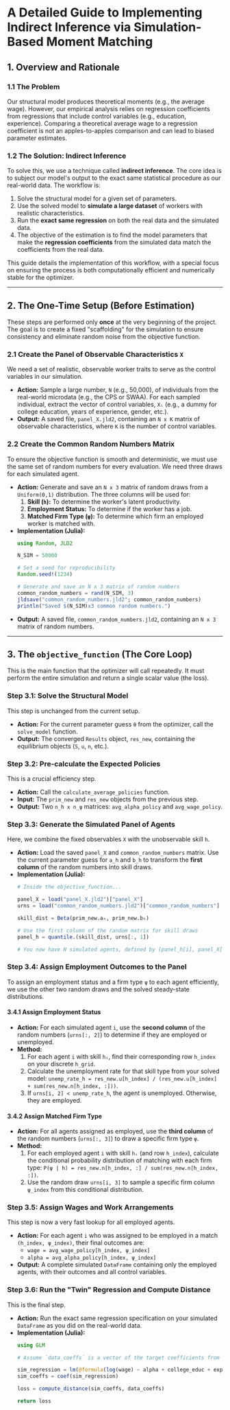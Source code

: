 # A Detailed Guide to Implementing Indirect Inference via Simulation-Based Moment Matching

## 1. Overview and Rationale

### 1.1 The Problem
Our structural model produces theoretical moments (e.g., the average wage). However, our empirical analysis relies on regression coefficients from regressions that include control variables (e.g., education, experience). Comparing a theoretical average wage to a regression coefficient is not an apples-to-apples comparison and can lead to biased parameter estimates.

### 1.2 The Solution: Indirect Inference
To solve this, we use a technique called **indirect inference**. The core idea is to subject our model's output to the exact same statistical procedure as our real-world data. The workflow is:
1.  Solve the structural model for a given set of parameters.
2.  Use the solved model to **simulate a large dataset** of workers with realistic characteristics.
3.  Run the **exact same regression** on both the real data and the simulated data.
4.  The objective of the estimation is to find the model parameters that make the **regression coefficients** from the simulated data match the coefficients from the real data.

This guide details the implementation of this workflow, with a special focus on ensuring the process is both computationally efficient and numerically stable for the optimizer.

---
## 2. The One-Time Setup (Before Estimation)

These steps are performed only **once** at the very beginning of the project. The goal is to create a fixed "scaffolding" for the simulation to ensure consistency and eliminate random noise from the objective function.

### 2.1 Create the Panel of Observable Characteristics `X`
We need a set of realistic, observable worker traits to serve as the control variables in our simulation.

* **Action:** Sample a large number, `N` (e.g., 50,000), of individuals from the real-world microdata (e.g., the CPS or SWAA). For each sampled individual, extract the vector of control variables, `Xᵢ` (e.g., a dummy for college education, years of experience, gender, etc.).
* **Output:** A saved file, `panel_X.jld2`, containing an `N x K` matrix of observable characteristics, where `K` is the number of control variables.

### 2.2 Create the Common Random Numbers Matrix
To ensure the objective function is smooth and deterministic, we must use the same set of random numbers for every evaluation. We need three draws for each simulated agent.

* **Action:** Generate and save an `N x 3` matrix of random draws from a `Uniform(0,1)` distribution. The three columns will be used for:
    1.  **Skill (`h`):** To determine the worker's latent productivity.
    2.  **Employment Status:** To determine if the worker has a job.
    3.  **Matched Firm Type (`ψ`):** To determine which firm an employed worker is matched with.
* **Implementation (Julia):**
    ```julia
    using Random, JLD2

    N_SIM = 50000
    
    # Set a seed for reproducibility
    Random.seed!(1234)

    # Generate and save an N x 3 matrix of random numbers
    common_random_numbers = rand(N_SIM, 3)
    jldsave("common_random_numbers.jld2"; common_random_numbers)
    println("Saved $(N_SIM)x3 common random numbers.")
    ```
* **Output:** A saved file, `common_random_numbers.jld2`, containing an `N x 3` matrix of random numbers.

---
## 3. The `objective_function` (The Core Loop)

This is the main function that the optimizer will call repeatedly. It must perform the entire simulation and return a single scalar value (the loss).

### Step 3.1: Solve the Structural Model
This step is unchanged from the current setup.
* **Action:** For the current parameter guess `θ` from the optimizer, call the `solve_model` function.
* **Output:** The converged `Results` object, `res_new`, containing the equilibrium objects (`S`, `u`, `n`, etc.).

### Step 3.2: Pre-calculate the Expected Policies
This is a crucial efficiency step.
* **Action:** Call the `calculate_average_policies` function.
* **Input:** The `prim_new` and `res_new` objects from the previous step.
* **Output:** Two `n_h x n_ψ` matrices: `avg_alpha_policy` and `avg_wage_policy`.

### Step 3.3: Generate the Simulated Panel of Agents
Here, we combine the fixed observables `X` with the unobservable skill `h`.
* **Action:** Load the saved `panel_X` and `common_random_numbers` matrix. Use the current parameter guess for `a_h` and `b_h` to transform the **first column** of the random numbers into skill draws.
* **Implementation (Julia):**
    ```julia
    # Inside the objective_function...
    
    panel_X = load("panel_X.jld2")["panel_X"]
    urns = load("common_random_numbers.jld2")["common_random_numbers"]

    skill_dist = Beta(prim_new.aₕ, prim_new.bₕ)

    # Use the first column of the random matrix for skill draws
    panel_h = quantile.(skill_dist, urns[:, 1])

    # You now have N simulated agents, defined by (panel_h[i], panel_X[i, :])
    ```

### Step 3.4: Assign Employment Outcomes to the Panel
To assign an employment status and a firm type `ψ` to each agent efficiently, we use the other two random draws and the solved steady-state distributions.

#### 3.4.1 Assign Employment Status
* **Action:** For each simulated agent `i`, use the **second column** of the random numbers (`urns[:, 2]`) to determine if they are employed or unemployed.
* **Method:**
    1.  For each agent `i` with skill `hᵢ`, find their corresponding row `h_index` on your discrete `h_grid`.
    2.  Calculate the unemployment rate for that skill type from your solved model: `unemp_rate_h = res_new.u[h_index] / (res_new.u[h_index] + sum(res_new.n[h_index, :]))`.
    3.  If `urns[i, 2] < unemp_rate_h`, the agent is unemployed. Otherwise, they are employed.

#### 3.4.2 Assign Matched Firm Type
* **Action:** For all agents assigned as employed, use the **third column** of the random numbers (`urns[:, 3]`) to draw a specific firm type `ψ`.
* **Method:**
    1.  For each employed agent `i` with skill `hᵢ` (and row `h_index`), calculate the conditional probability distribution of matching with each firm type: `P(ψ | h) = res_new.n[h_index, :] / sum(res_new.n[h_index, :])`.
    2.  Use the random draw `urns[i, 3]` to sample a specific firm column `ψ_index` from this conditional distribution.

### Step 3.5: Assign Wages and Work Arrangements
This step is now a very fast lookup for all employed agents.
* **Action:** For each agent `i` who was assigned to be employed in a match `(h_index, ψ_index)`, their final outcomes are:
    * `wage = avg_wage_policy[h_index, ψ_index]`
    * `alpha = avg_alpha_policy[h_index, ψ_index]`
* **Output:** A complete simulated `DataFrame` containing only the employed agents, with their outcomes and all control variables.

### Step 3.6: Run the "Twin" Regression and Compute Distance
This is the final step.
* **Action:** Run the exact same regression specification on your simulated `DataFrame` as you did on the real-world data.
* **Implementation (Julia):**
    ```julia
    using GLM

    # Assume `data_coeffs` is a vector of the target coefficients from the real data
    
    sim_regression = lm(@formula(log(wage) ~ alpha + college_educ + experience), simulated_data_employed_only)
    sim_coeffs = coef(sim_regression)

    loss = compute_distance(sim_coeffs, data_coeffs)

    return loss
    ```